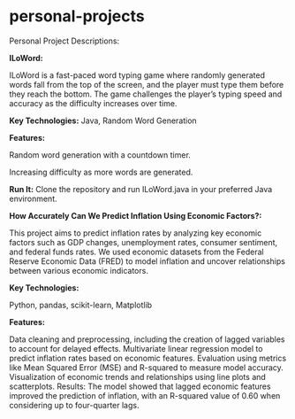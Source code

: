 # personal-projects
Personal Project Descriptions:

**ILoWord:**

ILoWord is a fast-paced word typing game where randomly generated words fall from the top of the screen, and the player must type them before they reach the bottom. The game challenges the player’s typing speed and accuracy as the difficulty increases over time.

**Key Technologies:** Java, Random Word Generation

**Features:**

Random word generation with a countdown timer.

Increasing difficulty as more words are generated.

**Run It:** Clone the repository and run ILoWord.java in your preferred Java environment.






**How Accurately Can We Predict Inflation Using Economic Factors?:**

This project aims to predict inflation rates by analyzing key economic factors such as GDP changes, unemployment rates, consumer sentiment, and federal funds rates. We used economic datasets from the Federal Reserve Economic Data (FRED) to model inflation and uncover relationships between various economic indicators.

**Key Technologies:**

Python, pandas, scikit-learn, Matplotlib

**Features:**

Data cleaning and preprocessing, including the creation of lagged variables to account for delayed effects.
Multivariate linear regression model to predict inflation rates based on economic features.
Evaluation using metrics like Mean Squared Error (MSE) and R-squared to measure model accuracy.
Visualization of economic trends and relationships using line plots and scatterplots.
Results: The model showed that lagged economic features improved the prediction of inflation, with an R-squared value of 0.60 when considering up to four-quarter lags.
